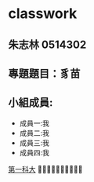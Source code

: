 # classwork

## 朱志林 0514302

## 專題題目：豸苗

## 小組成員:
* 成員一:我
* 成員二:我
* 成員三:我
* 成員四:我

[第一科大](http://www.nkfust.edu.tw)
:pig::pig::pig::pig::pig::pig::pig::pig::pig::pig:
